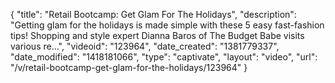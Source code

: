 {
    "title": "Retail Bootcamp: Get Glam For The Holidays",
    "description": "Getting glam for the holidays is made simple with these 5 easy fast-fashion tips! Shopping and style expert Dianna Baros of The Budget Babe visits various re...",
    "videoid": "123964",
    "date_created": "1381779337",
    "date_modified": "1418181066",
    "type": "captivate",
    "layout": "video",
    "url": "\/v\/retail-bootcamp-get-glam-for-the-holidays\/123964"
}